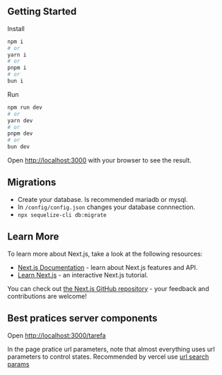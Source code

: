 ## Getting Started
Install
```bash
npm i
# or
yarn i
# or
pnpm i
# or
bun i
```
Run
```bash
npm run dev
# or
yarn dev
# or
pnpm dev
# or
bun dev
```

Open [http://localhost:3000](http://localhost:3000) with your browser to see the result.

## Migrations
- Create your database. Is recommended mariadb or mysql.
- In `/config/config.json` changes your database connnection.
- `npx sequelize-cli db:migrate`


## Learn More

To learn more about Next.js, take a look at the following resources:

- [Next.js Documentation](https://nextjs.org/docs) - learn about Next.js features and API.
- [Learn Next.js](https://nextjs.org/learn) - an interactive Next.js tutorial.

You can check out [the Next.js GitHub repository](https://github.com/vercel/next.js) - your feedback and contributions are welcome!

## Best pratices server components
Open [http://localhost:3000/tarefa](http://localhost:3000/tarefa)

In the page pratice url parameters, note that almost everything uses url parameters to control states. Recommended by vercel use
[url search params](https://nextjs.org/learn/dashboard-app/adding-search-and-pagination#why-use-url-search-params)
